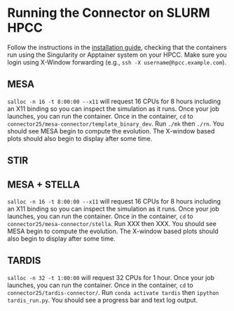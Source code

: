 # Running the Connector on SLURM HPCC

Follow the instructions in the [installation guide](installation.md), checking
that the containers run using the Singularity or Apptainer system on your HPCC.
Make sure you login using X-Window forwarding (e.g., `ssh -X username@hpcc.example.com`).

## MESA

`salloc -n 16 -t 8:00:00 --x11` will request 16 CPUs for 8 hours including an
X11 binding so you can inspect the simulation as it runs. Once your job launches,
you can run the container. Once in the container, `cd` to 
`connector25/mesa-connector/template_binary_dev`. Run `./mk` then `./rn`. You
should see MESA begin to compute the evolution. The X-window based plots should
also begin to display after some time.

## STIR



## MESA + STELLA

`salloc -n 16 -t 8:00:00 --x11` will request 16 CPUs for 8 hours including an
X11 binding so you can inspect the simulation as it runs. Once your job launches,
you can run the container. Once in the container, `cd` to 
`connector25/mesa-connector/stella`. Run XXX then XXX. You
should see MESA begin to compute the evolution. The X-window based plots should
also begin to display after some time.

## TARDIS

`salloc -n 32 -t 1:00:00` will request 32 CPUs for 1 hour. Once your job launches,
you can run the container. Once in the container, `cd` to 
`connector25/tardis-connector/`. Run `conda activate tardis` then
`ipython tardis_run.py`. You should see a progress bar and text log output.
